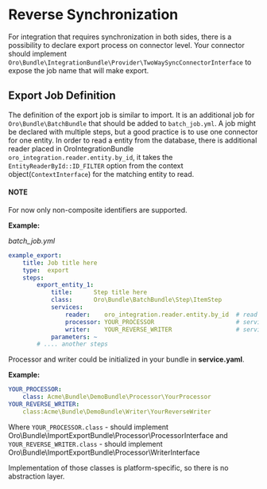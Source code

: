 <a id="dev-integrations-integrations-reverse-sync"></a>

# Reverse Synchronization

For integration that requires synchronization in both sides, there is a possibility to declare export process on connector level.
Your connector should implement `Oro\Bundle\IntegrationBundle\Provider\TwoWaySyncConnectorInterface` to expose the job name
that will make export.

## Export Job Definition

The definition of the export job is similar to import. It is an additional job for `Oro\Bundle\BatchBundle`
that should be added to `batch_job.yml`. A job might be declared with multiple steps, but a good practice is to use one connector for one entity.
In order to read a entity from the database, there is additional reader placed in OroIntegrationBundle `oro_integration.reader.entity.by_id`,
it takes the `EntityReaderById::ID_FILTER` option from the context object(`ContextInterface`) for the matching entity to read.

#### NOTE
For now only non-composite identifiers are supported.

**Example:**

*batch_job.yml*
```yaml
example_export:
    title: Job title here
    type:  export
    steps:
        export_entity_1:
            title:      Step title here
            class:      Oro\Bundle\BatchBundle\Step\ItemStep
            services:
                reader:    oro_integration.reader.entity.by_id  # read entity from database by identifier
                processor: YOUR_PROCESSOR                       # service which process each record. Could prepare changeset for writer.
                writer:    YOUR_REVERSE_WRITER                  # service that are responsible for pushing data to remote instance
            parameters: ~
        # .... another steps
```

Processor and writer could be initialized in your bundle in **service.yaml**.

**Example:**

```yaml
YOUR_PROCESSOR:
    class: Acme\Bundle\DemoBundle\Processor\YourProcessor
YOUR_REVERSE_WRITER:
    class:Acme\Bundle\DemoBundle\Writer\YourReverseWriter
```

Where `YOUR_PROCESSOR.class` - should implement Oro\\Bundle\\ImportExportBundle\\Processor\\ProcessorInterface
and `YOUR_REVERSE_WRITER.class` - should implement Oro\\Bundle\\ImportExportBundle\\Processor\\WriterInterface

Implementation of those classes is platform-specific, so there is no abstraction layer.

